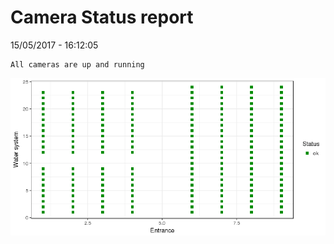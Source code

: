 Camera Status report
================
15/05/2017 - 16:12:05

    All cameras are up and running

![](camreport_files/figure-markdown_github/unnamed-chunk-2-1.png)
